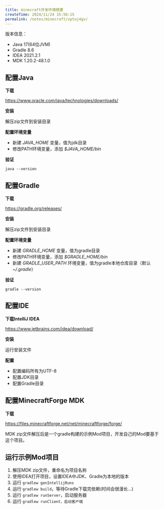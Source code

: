```yaml
---
title: minecraft开发环境搭建
createTime: 2024/11/24 15:56:15
permalink: /notes/minecraft/vptuj4gv/
---
```

版本信息：

- Java 17(64位JVM)
- Gradle 8.6
- IDEA 2021.2.1
- MDK 1.20.2-48.1.0

## 配置Java

**下载**

https://www.oracle.com/java/technologies/downloads/

**安装**

解压zip文件到安装目录

**配置环境变量**

+ 新建 *JAVA_HOME* 变量，值为jdk目录
+ 修改PATH环境变量，添加 *$JAVA_HOME/bin*

**验证**

`java --version`

## 配置Gradle

**下载**

https://gradle.org/releases/

**安装**

解压zip文件到安装目录

**配置环境变量**

+ 新建 *GRADLE_HOME* 变量，值为gradle目录
+ 修改PATH环境变量，添加 *$GRADLE_HOME/bin*
+ 新建 *GRADLE_USER_PATH* 环境变量，值为gradle本地仓库目录（默认 *~/.gradle*）

**验证**

`gradle --version`

## 配置IDE

**下载IntelliJ IDEA**

https://www.jetbrains.com/idea/download/

**安装**

运行安装文件

**配置**

+ 配置编码所有为UTF-8
+ 配置JDK目录
+ 配置Gradle目录

## 配置MinecraftForge MDK

**下载**

https://files.minecraftforge.net/net/minecraftforge/forge/

MDK zip文件解压后是一个gradle构建的示例Mod项目，开发自己的Mod要基于这个项目。

## 运行示例Mod项目

1. 解压MDK zip文件，重命名为项目名称
2. 使用IDEA打开项目，设置IDEA中JDK、Gradle为本地的版本
3. 运行 `gradlew genIntellijRuns`
4. 运行 `gradlew build`，等待Gradle下载完依赖(时间会很漫长...)
5. 运行 `gradlew runServer`，启动服务器
6. 运行 `gradlew runClient，启动客户端`

